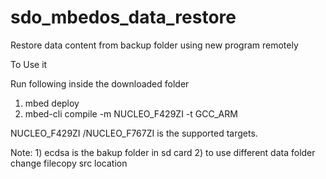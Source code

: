 # sdo_mbedos_data_restore
Restore data content from backup folder using new program remotely



To Use it

Run following inside the downloaded folder
1) mbed deploy
2) mbed-cli compile -m NUCLEO_F429ZI -t GCC_ARM

NUCLEO_F429ZI /NUCLEO_F767ZI is the supported targets.

Note: 
	1) ecdsa is the bakup folder in sd card
	2) to use different data folder change filecopy src location
